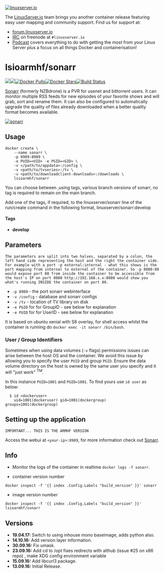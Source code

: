 [linuxserverurl]: https://linuxserver.io
[forumurl]: https://forum.linuxserver.io
[ircurl]: https://www.linuxserver.io/irc/
[podcasturl]: https://www.linuxserver.io/podcast/
[appurl]: https://sonarr.tv/
[hub]: https://hub.docker.com/r/lsioarmhf/sonarr/

[![linuxserver.io](https://raw.githubusercontent.com/linuxserver/docker-templates/master/linuxserver.io/img/linuxserver_medium.png)][linuxserverurl]

The [LinuxServer.io][linuxserverurl] team brings you another container release featuring easy user mapping and community support. Find us for support at:
* [forum.linuxserver.io][forumurl]
* [IRC][ircurl] on freenode at `#linuxserver.io`
* [Podcast][podcasturl] covers everything to do with getting the most from your Linux Server plus a focus on all things Docker and containerisation!

# lsioarmhf/sonarr
[![](https://images.microbadger.com/badges/version/lsioarmhf/sonarr.svg)](https://microbadger.com/images/lsioarmhf/sonarr "Get your own version badge on microbadger.com")[![](https://images.microbadger.com/badges/image/lsioarmhf/sonarr.svg)](https://microbadger.com/images/lsioarmhf/sonarr "Get your own image badge on microbadger.com")[![Docker Pulls](https://img.shields.io/docker/pulls/lsioarmhf/sonarr.svg)][hub][![Docker Stars](https://img.shields.io/docker/stars/lsioarmhf/sonarr.svg)][hub][![Build Status](https://ci.linuxserver.io/buildStatus/icon?job=Docker-Builders/armhf/armhf-sonarr)](https://ci.linuxserver.io/job/Docker-Builders/job/armhf/job/armhf-sonarr/)

[Sonarr](https://sonarr.tv/) (formerly NZBdrone) is a PVR for usenet and bittorrent users. It can monitor multiple RSS feeds for new episodes of your favorite shows and will grab, sort and rename them. It can also be configured to automatically upgrade the quality of files already downloaded when a better quality format becomes available.

[![sonarr](https://raw.githubusercontent.com/linuxserver/docker-templates/master/linuxserver.io/img/sonarr-banner.png)][appurl]

## Usage

```
docker create \
	--name sonarr \
	-p 8989:8989 \
	-e PUID=<UID> -e PGID=<GID> \
	-v </path/to/appdata>:/config \
	-v <path/to/tvseries>:/tv \
	-v <path/to/downloadclient-downloads>:/downloads \
	lsioarmhf/sonarr
```
You can choose between ,using tags, various branch versions of sonarr, no tag is required to remain on the main branch.

Add one of the tags,  if required,  to the linuxserver/sonarr line of the run/create command in the following format, linuxserver/sonarr:develop

#### Tags
+ **develop**

## Parameters

`The parameters are split into two halves, separated by a colon, the left hand side representing the host and the right the container side. 
For example with a port -p external:internal - what this shows is the port mapping from internal to external of the container.
So -p 8080:80 would expose port 80 from inside the container to be accessible from the host's IP on port 8080
http://192.168.x.x:8080 would show you what's running INSIDE the container on port 80.`


* `-p 8989` - the port sonarr webinterface
* `-v /config` - database and sonarr configs
* `-v /tv` - location of TV library on disk
* `-e PGID` for for GroupID - see below for explanation
* `-e PUID` for for UserID - see below for explanation

It is based on ubuntu xenial with S6 overlay, for shell access whilst the container is running do `docker exec -it sonarr /bin/bash`.

### User / Group Identifiers

Sometimes when using data volumes (`-v` flags) permissions issues can arise between the host OS and the container. We avoid this issue by allowing you to specify the user `PUID` and group `PGID`. Ensure the data volume directory on the host is owned by the same user you specify and it will "just work" <sup>TM</sup>.

In this instance `PUID=1001` and `PGID=1001`. To find yours use `id user` as below:

```
  $ id <dockeruser>
    uid=1001(dockeruser) gid=1001(dockergroup) groups=1001(dockergroup)
```

## Setting up the application
`IMPORTANT... THIS IS THE ARMHF VERSION`

Access the webui at `<your-ip>:8989`, for more information check out [Sonarr](https://sonarr.tv/).

## Info

* Monitor the logs of the container in realtime `docker logs -f sonarr`.

* container version number 

`docker inspect -f '{{ index .Config.Labels "build_version" }}' sonarr`

* image version number

`docker inspect -f '{{ index .Config.Labels "build_version" }}' lsioarmhf/sonarr`


## Versions

+ **19.04.17:** Switch to using inhouse mono baseimage, adds python also.
+ **14.10.16:** Add version layer information.
+ **30.09.16:** Fix umask.
+ **23.09.16:** Add cd to /opt fixes redirects with althub (issue #25 on x86 repo)
, make XDG config environment variable
+ **15.09.16:** Add libcurl3 package.
+ **13.09.16:** Initial Release.

